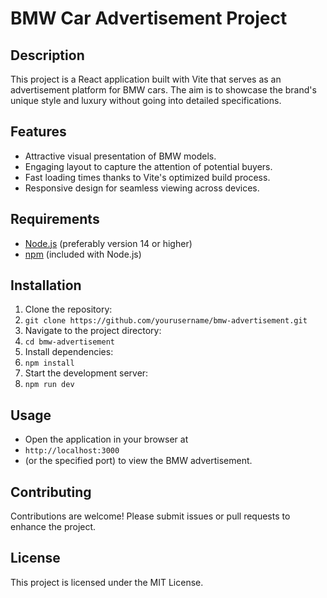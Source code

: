 # BMW Car Advertisement Project

## Description
This project is a React application built with Vite that serves as an advertisement platform for BMW cars. The aim is to showcase the brand's unique style and luxury without going into detailed specifications.

## Features
- Attractive visual presentation of BMW models.
- Engaging layout to capture the attention of potential buyers.
- Fast loading times thanks to Vite's optimized build process.
- Responsive design for seamless viewing across devices.

## Requirements
- [Node.js](https://nodejs.org/) (preferably version 14 or higher)
- [npm](https://www.npmjs.com/) (included with Node.js)

## Installation
1. Clone the repository:
2. `git clone https://github.com/yourusername/bmw-advertisement.git`
3. Navigate to the project directory:
4.  `cd bmw-advertisement`
5. Install dependencies:
6.  `npm install`
7. Start the development server:
8.  `npm run dev`

## Usage
- Open the application in your browser at
-  `http://localhost:3000`
-   (or the specified port) to view the BMW advertisement.

## Contributing
Contributions are welcome! Please submit issues or pull requests to enhance the project.

## License
This project is licensed under the MIT License.
